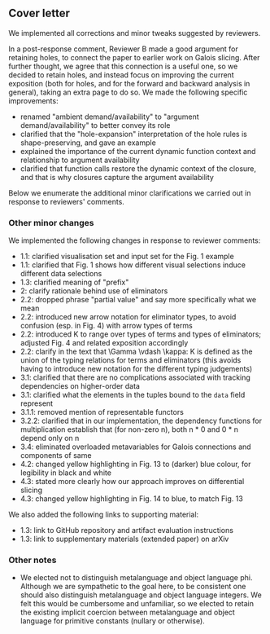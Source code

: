 ## Cover letter

We implemented all corrections and minor tweaks suggested by reviewers.

In a post-response comment, Reviewer B made a good argument for retaining holes, to connect the paper to earlier work on Galois slicing. After further thought, we agree that this connection is a useful one, so we decided to retain holes, and instead focus on improving the current exposition (both for holes, and for the forward and backward analysis in general), taking an extra page to do so. We made the following specific improvements:

- renamed "ambient demand/availability" to "argument demand/availability" to better convey its role
- clarified that the "hole-expansion" interpretation of the hole rules is shape-preserving, and gave an example
- explained the importance of the current dynamic function context and relationship to argument availability
- clarified that function calls restore the dynamic context of the closure, and that is why closures capture the argument availability

Below we enumerate the additional minor clarifications we carried out in response to reviewers' comments.

### Other minor changes

We implemented the following changes in response to reviewer comments:

- 1.1: clarified visualisation set and input set for the Fig. 1 example
- 1.1: clarified that Fig. 1 shows how different visual selections induce different data selections
- 1.3: clarified meaning of "prefix"
- 2: clarify rationale behind use of eliminators
- 2.2: dropped phrase "partial value" and say more specifically what we mean
- 2.2: introduced new arrow notation for eliminator types, to avoid confusion (esp. in Fig. 4) with arrow types of terms
- 2.2: introduced K to range over types of terms and types of eliminators; adjusted Fig. 4 and related exposition accordingly
- 2.2: clarify in the text that \Gamma \vdash \kappa: K is defined as the union of the typing relations for terms and eliminators (this avoids having to introduce new notation for the different typing judgements)
- 3.1: clarified that there are no complications associated with tracking dependencies on higher-order data
- 3.1: clarified what the elements in the tuples bound to the `data` field represent
- 3.1.1: removed mention of representable functors
- 3.2.2: clarified that in our implementation, the dependency functions for multiplication establish that (for non-zero n), both n * 0 and 0 * n depend only on n
- 3.4: eliminated overloaded metavariables for Galois connections and components of same
- 4.2: changed yellow highlighting in Fig. 13 to (darker) blue colour, for legibility in black and white
- 4.3: stated more clearly how our approach improves on differential slicing
- 4.3: changed yellow highlighting in Fig. 14 to blue, to match Fig. 13

We also added the following links to supporting material:

- 1.3: link to GitHub repository and artifact evaluation instructions
- 1.3: link to supplementary materials (extended paper) on arXiv

### Other notes

- We elected not to distinguish metalanguage and object language phi. Although we are sympathetic to the goal here, to be consistent one should also distinguish metalanguage and object language integers. We felt this would be cumbersome and unfamiliar, so we elected to retain the existing implicit coercion between metalanguage and object language for primitive constants (nullary or otherwise).
